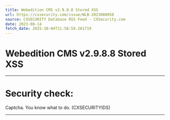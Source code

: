 ```yaml
---
title: Webedition CMS v2.9.8.8 Stored XSS
url: https://cxsecurity.com/issue/WLB-2023080058
source: CXSECURITY Database RSS Feed - CXSecurity.com
date: 2023-08-14
fetch_date: 2025-10-04T11:58:59.261719
---
```


# Webedition CMS v2.9.8.8 Stored XSS

---

# Security check:

Captcha. You know what to do. (CXSECURITYIDS)

---